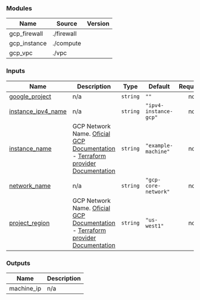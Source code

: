 <!-- BEGIN_TF_DOCS -->
### Modules

| Name | Source | Version |
|------|--------|---------|
| gcp\_firewall | ./firewall |  |
| gcp\_instance | ./compute |  |
| gcp\_vpc | ./vpc |  |

### Inputs

| Name | Description | Type | Default | Required |
|------|-------------|------|---------|:--------:|
| <a name="input_google_project"></a> [google\_project](#input\_google\_project) | n/a | `string` | `""` | no |
| <a name="input_instance_ipv4_name"></a> [instance\_ipv4\_name](#input\_instance\_ipv4\_name) | n/a | `string` | `"ipv4-instance-gcp"` | no |
| <a name="input_instance_name"></a> [instance\_name](#input\_instance\_name) | GCP Network Name. [Oficial GCP Documentation](https://cloud.google.com/compute/docs/machine-types) - [Terraform provider Documentation](https://registry.terraform.io/providers/hashicorp/google/latest/docs/resources/compute_instance#machine_type) | `string` | `"example-machine"` | no |
| <a name="input_network_name"></a> [network\_name](#input\_network\_name) | n/a | `string` | `"gcp-core-network"` | no |
| <a name="input_project_region"></a> [project\_region](#input\_project\_region) | GCP Network Name. [Oficial GCP Documentation](https://cloud.google.com/compute/docs/machine-types) - [Terraform provider Documentation](https://registry.terraform.io/providers/hashicorp/google/latest/docs/resources/compute_instance#machine_type) | `string` | `"us-west1"` | no |

### Outputs

| Name | Description |
|------|-------------|
| machine\_ip | n/a |
<!-- END_TF_DOCS -->